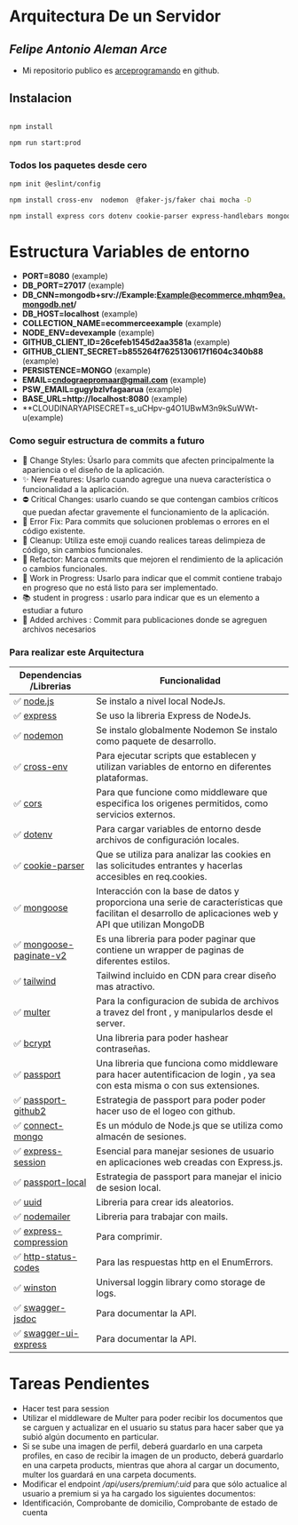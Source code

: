 # Arquitectura De un Servidor
## _Felipe Antonio Aleman Arce_

- Mi repositorio publico es  [arceprogramando][arceprogramando]
en github.

## Instalacion 
```sh

npm install

npm run start:prod

```
### Todos los paquetes desde cero
 
```sh
npm init @eslint/config 

npm install cross-env  nodemon  @faker-js/faker chai mocha -D

npm install express cors dotenv cookie-parser express-handlebars mongoose mongoose-paginate-v2 multer bcrypt passport passport-github2 connect-mongo express-session uuid nodemailer express-compression http-status-codes winston swagger-jsdoc swagger-ui-express supertest

```

# Estructura Variables de entorno

- **PORT=8080** (example)
- **DB_PORT=27017** (example)
- **DB_CNN=mongodb+srv://Example:Example@ecommerce.mhqm9ea.mongodb.net/**
- **DB_HOST=localhost** (example)
- **COLLECTION_NAME=ecommerceexample** (example)
- **NODE_ENV=devexample** (example)
- **GITHUB_CLIENT_ID=26cefeb1545d2aa3581a** (example)
- **GITHUB_CLIENT_SECRET=b855264f7625130617f1604c340b88** (example)
- **PERSISTENCE=MONGO** (example)
- **EMAIL=cndograepromaar@gmail.com** (example)
- **PSW_EMAIL=gugybzlvfagaarua** (example)
- **BASE_URL=http://localhost:8080** (example)
- **CLOUDINARYAPISECRET=s_uCHpv-g4O1UBwM3n9kSuWWt-u(example)

### Como seguir estructura de commits a futuro

- 🌈 Change Styles: Úsarlo para commits que afecten principalmente la apariencia o el diseño de la aplicación.
- ✨ New Features: Usarlo cuando agregue una nueva característica o funcionalidad a la aplicación.
- ⛔ Critical Changes: usarlo cuando se  que contengan cambios críticos que puedan afectar gravemente el funcionamiento de la aplicación.
- 🐛 Error Fix: Para commits que solucionen problemas o errores en el código existente.
- 🧼 Cleanup: Utiliza este emoji cuando realices tareas delimpieza de código, sin cambios funcionales.
- 🚀 Refactor: Marca commits que mejoren el rendimiento de la aplicación o cambios funcionales.
- 🚧 Work in Progress: Usarlo para indicar que el commit contiene trabajo en progreso que no está listo para ser implementado.
- 📚 student in progress : usarlo para indicar que es un elemento a estudiar a futuro
- 📁 Added archives : Commit para publicaciones donde se agreguen archivos necesarios

### Para realizar este Arquitectura

| Dependencias /Librerias | Funcionalidad                 |
| --------------- | --------------------------------------------------------------------------- |
| ✅ [node.js]    | Se  instalo a nivel local NodeJs.|
| ✅ [express]   | Se uso la libreria Express de NodeJs.|
| ✅ [nodemon]   |Se instalo globalmente Nodemon Se instalo como paquete de desarrollo.|
| ✅ [cross-env]   |Para ejecutar scripts que establecen y utilizan variables de entorno en diferentes plataformas.|
| ✅ [cors]   |Para que funcione como middleware que especifica los origenes permitidos, como servicios externos.|
| ✅ [dotenv]   |Para cargar variables de entorno desde archivos de configuración locales.|
| ✅ [cookie-parser]   |Que se utiliza para analizar las cookies en las solicitudes entrantes y hacerlas accesibles en req.cookies.|
| ✅ [mongoose]  | Interacción con la base de datos y proporciona una serie de características que facilitan el desarrollo de aplicaciones web y API que utilizan MongoDB |
| ✅ [mongoose-paginate-v2]  | Es una libreria para poder paginar que contiene un wrapper de paginas de diferentes estilos. |
| ✅ [tailwind]  | Tailwind incluido en CDN para crear diseño mas atractivo. |
| ✅ [multer]  | Para la configuracion de subida de archivos a travez del front , y manipularlos desde el server. |
| ✅ [bcrypt]  |Una libreria para poder hashear contraseñas. |
| ✅ [passport]  | Una libreria que funciona como middleware para hacer autentificacion de login , ya sea con esta misma o con sus extensiones. |
| ✅ [passport-github2]  | Estrategia de passport para poder poder hacer uso de el logeo con github. |
| ✅ [connect-mongo]  | Es un módulo de Node.js que se utiliza como almacén de sesiones. |
| ✅ [express-session]  |Esencial para manejar sesiones de usuario en aplicaciones web creadas con Express.js. |
| ✅ [passport-local]  |Estrategia de passport para manejar el inicio de sesion local. |
| ✅ [uuid]  |Libreria para crear ids aleatorios. |
| ✅ [nodemailer]  |Libreria para trabajar con mails. |
| ✅ [express-compression]  |Para comprimir. |
| ✅ [http-status-codes]  |Para las respuestas http en el EnumErrors. |
| ✅ [winston]  | Universal loggin library como storage de logs. |
| ✅ [swagger-jsdoc]  | Para documentar la API. |
| ✅ [swagger-ui-express]  | Para documentar la API. |

# Tareas Pendientes

- Hacer test  para session 
- Utilizar el middleware de Multer para poder recibir los documentos que se carguen y actualizar en el usuario su status para hacer saber que ya subió algún documento en particular.
- Si se sube una imagen de perfil, deberá guardarlo en una carpeta profiles, en caso de recibir la imagen de un producto, deberá guardarlo en una carpeta products, mientras que ahora al cargar un documento, multer los guardará en una carpeta documents.
-  Modificar el endpoint */api/users/premium/:uid* para que sólo actualice al usuario a premium si ya ha cargado los siguientes documentos:
-   Identificación, Comprobante de domicilio, Comprobante de estado de cuenta

  [Coderhouse]: <https://plataforma.coderhouse.com/cursos/43335/programacion-backend>
  [arceprogramando]: <https://github.com/arceprogramando>
  [node.js]: <http://nodejs.org>
  [express]: <http://expressjs.com>
  [nodemon]: <https://nodemon.io>
  [cross-env]:<https://www.npmjs.com/package/cross-env>
  [cors]:<https://www.npmjs.com/package/cors>
  [dotenv]:<https://www.npmjs.com/package/dotenv>
  [cookie-parser]:<https://www.npmjs.com/package/cookie-parser>
  [express-handlebars]:<https://www.npmjs.com/package/express-handlebars>
  [mongoose]:<https://www.npmjs.com/package/mongoose>
  [mongoose-paginate-v2]:<https://www.npmjs.com/package/mongoose-paginate-v2>
  [tailwind]:<https://tailwindcss.com>
  [multer]:<https://www.npmjs.com/package/multer>
  [bcrypt]:<https://www.npmjs.com/package/bcrypt>
  [passport]:<https://www.npmjs.com/package/passport>
  [passport-github2]:<https://www.npmjs.com/package/passport-github2>
  [connect-mongo]:<https://www.npmjs.com/package/connect-mongo>
  [express-session]:<https://www.npmjs.com/package/express-session>
  [passport-local]:<https://www.passportjs.org/packages/passport-local/>
  [uuid]:<https://www.npmjs.com/package/uuid>
  [nodemailer]:<https://www.npmjs.com/package/nodemailer>
  [express-compression]:<https://www.npmjs.com/package/express-compression>
  [http-status-codes]:<https://www.npmjs.com/package/http-status-codes>
  [winston]:<https://www.npmjs.com/package/winston>
  [artillery]:<https://www.npmjs.com/package/artillery>
  [swagger-jsdoc]:<https://www.npmjs.com/package/swagger-jsdoc>
  [swagger-ui-express]:<https://www.npmjs.com/package/swagger-ui-express>
  [supertest]:<https://www.npmjs.com/package/supertest>
  [chai]:<https://www.npmjs.com/package/chai>
  [mocha]:<https://www.npmjs.com/package/mocha>
